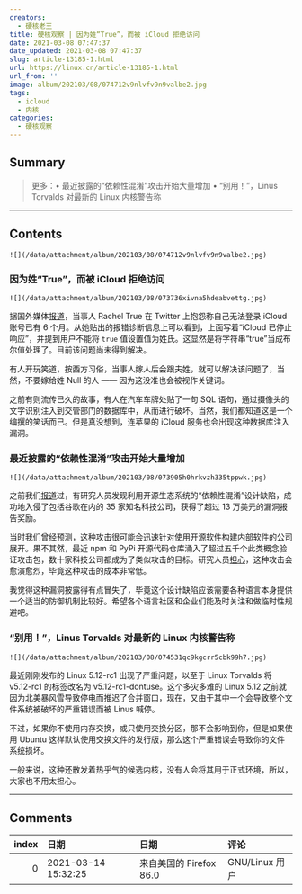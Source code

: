 ```yaml
---
creators:
  - 硬核老王
title: 硬核观察 | 因为姓“True”，而被 iCloud 拒绝访问
date: 2021-03-08 07:47:37
date_updated: 2021-03-08 07:47:37
slug: article-13185-1.html
url: https://linux.cn/article-13185-1.html
url_from: ''
image: album/202103/08/074712v9nlvfv9n9valbe2.jpg
tags:
  - icloud
  - 内核
categories:
  - 硬核观察
---
```


## Summary

> 更多：• 最近披露的“依赖性混淆”攻击开始大量增加 • “别用！”，Linus Torvalds 对最新的 Linux 内核警告称

***

<!-- more -->

## Contents

`![](/data/attachment/album/202103/08/074712v9nlvfv9n9valbe2.jpg)`

### 因为姓“True”，而被 iCloud 拒绝访问

`![](/data/attachment/album/202103/08/073736xivna5hdeabvettg.jpg)`

据国外媒体[报道](https://www.imore.com/author-takes-twitter-after-breaking-icloud-true-last-name "https://www.imore.com/author-takes-twitter-after-breaking-icloud-true-last-name")，当事人 Rachel True 在 Twitter 上抱怨称自己无法登录 iCloud 账号已有 6 个月。从她贴出的报错诊断信息上可以看到，上面写着“iCloud 已停止响应”，并提到用户不能将 `true` 值设置值为姓氏。这显然是将字符串“true”当成布尔值处理了。目前该问题尚未得到解决。

有人开玩笑道，按西方习俗，当事人嫁人后会跟夫姓，就可以解决该问题了，当然，不要嫁给姓 Null 的人 —— 因为这没准也会被视作关键词。

之前有则流传已久的故事，有人在汽车车牌处贴了一句 SQL 语句，通过摄像头的文字识别注入到交管部门的数据库中，从而进行破坏。当然，我们都知道这是一个编撰的笑话而已。但是真没想到，连苹果的 iCloud 服务也会出现这种数据库注入漏洞。

### 最近披露的“依赖性混淆”攻击开始大量增加

`![](/data/attachment/album/202103/08/073905h0hrkvzh335tppwk.jpg)`

之前我们[报道](https://linux.cn/article-13108-1.html "/article-13108-1.html")过，有研究人员发现利用开源生态系统的“依赖性混淆”设计缺陷，成功地入侵了包括谷歌在内的 35 家知名科技公司，获得了超过 13 万美元的漏洞报告奖励。

当时我们曾经预测，这种攻击很可能会迅速针对使用开源软件构建内部软件的公司展开。果不其然，最近 npm 和 PyPi 开源代码仓库涌入了超过五千个此类概念验证攻击包，数十家科技公司都成为了类似攻击的目标。研究人员[担心](https://arstechnica.com/gadgets/2021/03/more-top-tier-companies-targeted-by-new-type-of-potentially-serious-attack/ "https://arstechnica.com/gadgets/2021/03/more-top-tier-companies-targeted-by-new-type-of-potentially-serious-attack/")，这种攻击会愈演愈烈，毕竟这种攻击的成本非常低。

我觉得这种漏洞披露得有点冒失了，毕竟这个设计缺陷应该需要各种语言本身提供一个适当的防御机制比较好。希望各个语言社区和企业们能及时关注和做临时性规避吧。

### “别用！”，Linus Torvalds 对最新的 Linux 内核警告称

`![](/data/attachment/album/202103/08/074531qc9kgcrr5cbk99h7.jpg)`

最近刚刚发布的 Linux 5.12-rc1 出现了严重问题，以至于 Linux Torvalds 将 v5.12-rc1 的标签改名为 v5.12-rc1-dontuse。这个多灾多难的 Linux 5.12 之前就因为北美暴风雪导致停电而推迟了合并窗口，现在，又由于其中一个会导致整个文件系统被破坏的严重错误而被 Linus 喊停。

不过，如果你不使用内存交换，或只使用交换分区，那不会影响到你，但是如果使用 Ubuntu 这样默认使用交换文件的发行版，那么这个严重错误会导致你的文件系统损坏。

一般来说，这种还散发着热乎气的候选内核，没有人会将其用于正式环境，所以，大家也不用太担心。

***

## Comments

|   index | 日期                | 日期                                   | 评论             |
|--------:|:--------------------|:---------------------------------------|:-----------------|
|       0 | 2021-03-14 15:32:25 | 来自美国的 Firefox 86.0|GNU/Linux 用户 | swap分区逃过一劫 |
